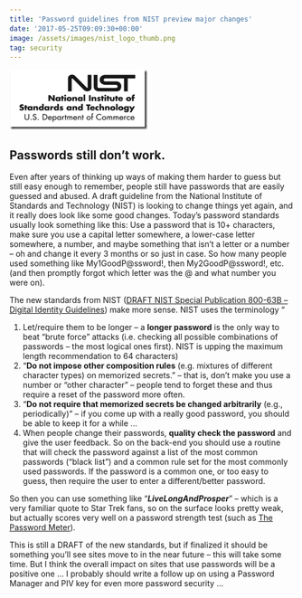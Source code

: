 ```yaml
---
title: 'Password guidelines from NIST preview major changes'
date: '2017-05-25T09:09:30+00:00'
image: /assets/images/nist_logo_thumb.png
tag: security
---
```


![Image](/assets/images/nist_logo_thumb.png "NIST LOGO")

## Passwords still don’t work. 

Even after years of thinking up ways of making them harder to guess but still easy enough to remember, people still have passwords that are easily guessed and abused. A draft guideline from the National Institute of Standards and Technology (NIST) is looking to change things yet again, and it really does look like some good changes. Today’s password standards usually look something like this: Use a password that is 10+ characters, make sure you use a capital letter somewhere, a lower-case letter somewhere, a number, and maybe something that isn’t a letter or a number – oh and change it every 3 months or so just in case. So how many people used something like My1GoodP@ssword!, then My2GoodP@ssword!, etc. (and then promptly forgot which letter was the @ and what number you were on).

The new standards from NIST ([DRAFT NIST Special Publication 800-63B – Digital Identity Guidelines](https://pages.nist.gov/800-63-3/sp800-63b.html)) make more sense. NIST uses the terminology “

1. Let/require them to be longer – a **longer password** is the only way to beat “brute force” attacks (i.e. checking all possible combinations of passwords – the most logical ones first). NIST is upping the maximum length recommendation to 64 characters)
2. “**Do not impose other composition rules** (e.g. mixtures of different character types) on memorized secrets.” – that is, don’t make you use a number or “other character” – people tend to forget these and thus require a reset of the password more often.
3. “**Do not require that memorized secrets be changed arbitrarily** (e.g., periodically)” – if you come up with a really good password, you should be able to keep it for a while …
4. When people change their passwords, **quality check the password** and give the user feedback. So on the back-end you should use a routine that will check the password against a list of the most common passwords (“black list”) and a common rule set for the most commonly used passwords. If the password is a common one, or too easy to guess, then require the user to enter a different/better password.

So then you can use something like “***LiveLongAndProsper***” – which is a very familiar quote to Star Trek fans, so on the surface looks pretty weak, but actually scores very well on a password strength test (such as [The Password Meter](http://www.passwordmeter.com/)).

This is still a DRAFT of the new standards, but if finalized it should be something you’ll see sites move to in the near future – this will take some time. But I think the overall impact on sites that use passwords will be a positive one … I probably should write a follow up on using a Password Manager and PIV key for even more password security …